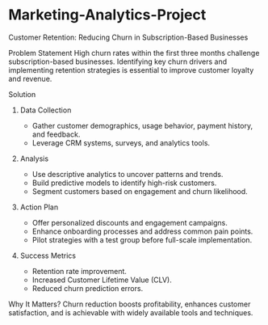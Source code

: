 # Marketing-Analytics-Project
Customer Retention: Reducing Churn in Subscription-Based Businesses

Problem Statement
High churn rates within the first three months challenge subscription-based businesses. Identifying key churn drivers and implementing retention strategies is essential to improve customer loyalty and revenue.

 Solution
1. Data Collection
   - Gather customer demographics, usage behavior, payment history, and feedback.
   - Leverage CRM systems, surveys, and analytics tools.

2. Analysis
   - Use descriptive analytics to uncover patterns and trends.
   - Build predictive models to identify high-risk customers.
   - Segment customers based on engagement and churn likelihood.

3. Action Plan
   - Offer personalized discounts and engagement campaigns.
   - Enhance onboarding processes and address common pain points.
   - Pilot strategies with a test group before full-scale implementation.

4. Success Metrics
   - Retention rate improvement.
   - Increased Customer Lifetime Value (CLV).
   - Reduced churn prediction errors.

Why It Matters?
Churn reduction boosts profitability, enhances customer satisfaction, and is achievable with widely available tools and techniques.
